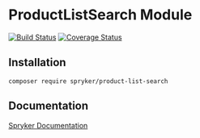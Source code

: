 # ProductListSearch Module
[![Build Status](https://travis-ci.org/spryker/product-list-search.svg)](https://travis-ci.org/spryker/product-list-search)
[![Coverage Status](https://coveralls.io/repos/github/spryker/product-list-search/badge.svg)](https://coveralls.io/github/spryker/product-list-search)

## Installation

```
composer require spryker/product-list-search
```

## Documentation

[Spryker Documentation](https://academy.spryker.com/developing_with_spryker/module_guide/modules.html)
